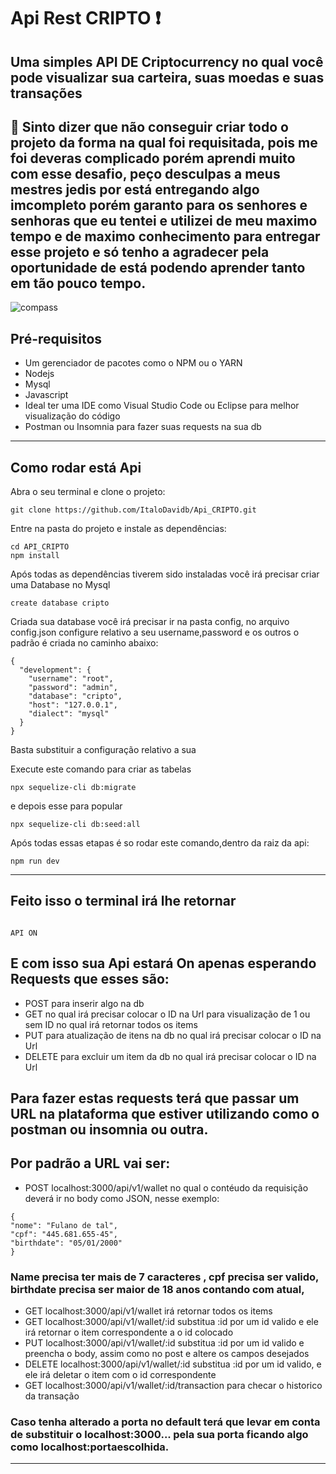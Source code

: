 # Api Rest CRIPTO ❗
## Uma simples API DE Criptocurrency no qual você pode visualizar sua carteira, suas moedas e suas transações
## 💢 Sinto dizer que não conseguir criar todo o projeto da forma na qual foi requisitada, pois me foi deveras complicado porém aprendi muito com esse desafio, peço desculpas a meus mestres jedis por está entregando algo imcompleto porém garanto para os senhores e senhoras que eu tentei e utilizei de meu maximo tempo e de maximo conhecimento para entregar esse projeto e só tenho a agradecer pela oportunidade de está podendo aprender tanto em tão pouco tempo.
![compass](https://user-images.githubusercontent.com/82064724/148261190-3db20155-f50d-4ff8-9284-d02196a27800.jpeg)

## Pré-requisitos
- Um gerenciador de pacotes como o NPM ou o YARN
- Nodejs
- Mysql
- Javascript
- Ideal ter uma IDE como Visual Studio Code ou Eclipse para melhor visualização do código
- Postman ou Insomnia para fazer suas requests na sua db
---
## Como rodar está Api
Abra o seu terminal e clone o projeto:
```
git clone https://github.com/ItaloDavidb/Api_CRIPTO.git
```
Entre na pasta do projeto e instale as dependências:
```
cd API_CRIPTO
npm install
```
Após todas as dependências tiverem sido instaladas você irá precisar criar uma Database no Mysql
```
create database cripto
```
Criada sua database você irá precisar ir na pasta config, no arquivo config.json configure relativo a seu username,password e os outros
o padrão é criada no caminho abaixo:
```
{
  "development": {
    "username": "root",
    "password": "admin",
    "database": "cripto",
    "host": "127.0.0.1",
    "dialect": "mysql"
  }
}
```
Basta substituir a configuração relativo a sua

Execute este comando para criar as tabelas
```
npx sequelize-cli db:migrate
```
e depois esse para popular
```
npx sequelize-cli db:seed:all
```

Após todas essas etapas é so rodar este comando,dentro da raiz da api:
```
npm run dev 
```
---
## Feito isso o terminal irá lhe retornar 
```

API ON

```
## E com isso sua Api estará On apenas esperando Requests que esses são:
- POST para inserir algo na db
- GET  no qual irá precisar colocar o ID na Url para visualização de 1 ou sem ID no qual irá retornar todos os items
- PUT para atualização de itens na db no qual irá precisar colocar o ID na Url
- DELETE para excluir um item da db no qual irá precisar colocar o ID na Url
## Para fazer estas requests terá que passar um URL na plataforma que estiver utilizando como o postman ou insomnia ou outra.
## Por padrão a URL vai ser:
- POST localhost:3000/api/v1/wallet no qual o contéudo da requisição deverá ir no body como JSON, nesse exemplo:
```
{
"nome": "Fulano de tal",
"cpf": "445.681.655-45",
"birthdate": "05/01/2000"
}
```
### Name precisa ter mais de 7 caracteres , cpf precisa ser valido, birthdate precisa ser maior de 18 anos contando com atual, 

- GET localhost:3000/api/v1/wallet irá retornar todos os items
- GET localhost:3000/api/v1/wallet/:id  substitua :id por um id valido e ele irá retornar o item correspondente a o id colocado
- PUT localhost:3000/api/v1/wallet/:id substitua :id por um id valido e preencha o body, assim como no post e altere os campos desejados
- DELETE localhost:3000/api/v1/wallet/:id substitua :id por um id valido, e ele irá deletar o item com o id correspondente
- GET localhost:3000/api/v1/wallet/:id/transaction para checar o historico da transação
### Caso tenha alterado a porta no default terá que levar em conta de substituir o localhost:3000... pela sua porta ficando algo como localhost:portaescolhida.
---
